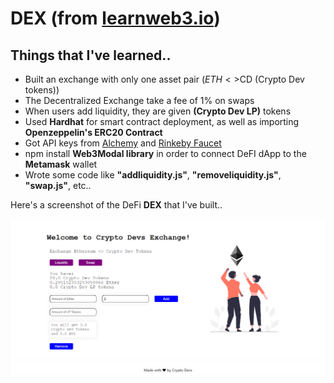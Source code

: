 # DEX (from [learnweb3.io](https://www.learnweb3.io/tracks/sophomore))

## Things that I've learned..

* Built an exchange with only one asset pair ($ETH<>$CD (Crypto Dev tokens))
* The Decentralized Exchange take a fee of 1% on swaps
* When users add liquidity, they are given **(Crypto Dev LP)** tokens
* Used **Hardhat** for smart contract deployment, as well as importing **Openzeppelin's ERC20 Contract**
* Got API keys from [Alchemy](https://dashboard.alchemyapi.io/) and [Rinkeby Faucet](https://rinkebyfaucet.com/)
* npm install **Web3Modal library** in order to connect DeFI dApp to the **Metamask** wallet
* Wrote some code like **"addliquidity.js"**, **"removeliquidity.js"**, **"swap.js"**, etc..


Here's a screenshot of the DeFi **DEX** that I've built..

![DeFi DEX](/images/DeFi-Exchange-Initial.png)
